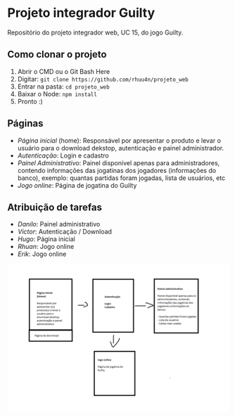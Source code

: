 # Projeto integrador Guilty

Repositório do projeto integrador web, UC 15, do jogo Guilty.

## Como clonar o projeto
1. Abrir o CMD ou o Git Bash Here
2. Digitar: `git clone https://github.com/rhuu4n/projeto_web` 
3. Entrar na pasta: `cd projeto_web`
4. Baixar o Node: `npm install`
5. Pronto :)

## Páginas

- _Página inicial_ (home): Responsável por apresentar o produto e levar o usuário para o download dekstop, autenticação e painel administrador.
- _Autenticação_: Login e cadastro
- _Painel Administrativo_: Painel disponível apenas para administradores, contendo informações das jogatinas dos jogadores (informações do banco), exemplo: quantas partidas foram jogadas, lista de usuários, etc
- _Jogo online_: Página de jogatina do Guilty

## Atribuição de tarefas

- _Danilo_: Painel administrativo
- _Victor_: Autenticação / Download
- _Hugo_: Página inicial
- _Rhuan_: Jogo online 
- _Erik_: Jogo online

![atribuicao-tarefas](./public/atribuicao-tarefas.png)